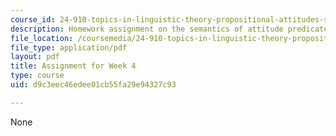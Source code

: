 ```yaml
---
course_id: 24-910-topics-in-linguistic-theory-propositional-attitudes-spring-2009
description: Homework assignment on the semantics of attitude predicates.
file_location: /coursemedia/24-910-topics-in-linguistic-theory-propositional-attitudes-spring-2009/d9c3eec46edee01cb55fa29e94327c93_MIT24_910s09_assn03.pdf
file_type: application/pdf
layout: pdf
title: Assignment for Week 4
type: course
uid: d9c3eec46edee01cb55fa29e94327c93

---
```

None